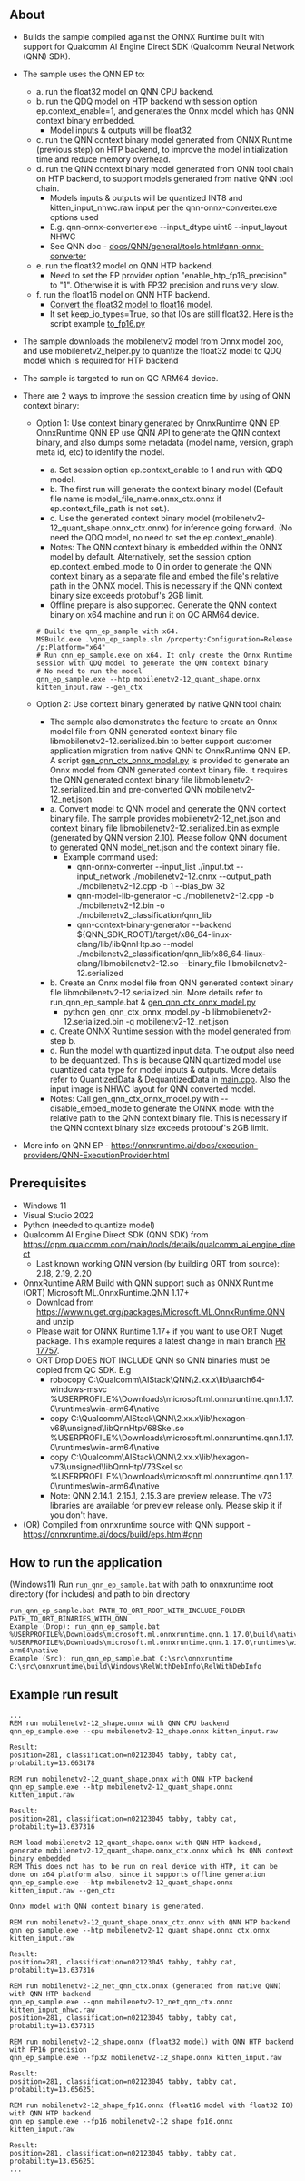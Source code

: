 ## About
- Builds the sample compiled against the ONNX Runtime built with support for Qualcomm AI Engine Direct SDK (Qualcomm Neural Network (QNN) SDK).
- The sample uses the QNN EP to:
  - a. run the float32 model on QNN CPU backend.
  - b. run the QDQ model on HTP backend with session option ep.context_enable=1, and generates the Onnx model which has QNN context binary embedded.
    - Model inputs & outputs will be float32
  - c. run the QNN context binary model generated from ONNX Runtime (previous step) on HTP backend, to improve the model initialization time and reduce memory overhead.
  - d. run the QNN context binary model generated from QNN tool chain on HTP backend, to support models generated from native QNN tool chain.
    - Models inputs & outputs will be quantized INT8 and kitten_input_nhwc.raw input per the qnn-onnx-converter.exe options used
    - E.g. qnn-onnx-converter.exe --input_dtype uint8 --input_layout NHWC
    - See QNN doc - [docs/QNN/general/tools.html#qnn-onnx-converter](https://docs.qualcomm.com/bundle/publicresource/topics/80-63442-50/tools.html#qnn-onnx-converter)
  - e. run the float32 model on QNN HTP backend.
    - Need to set the EP provider option "enable_htp_fp16_precision" to "1". Otherwise it is with FP32 precision and runs very slow.
  - f. run the float16 model on QNN HTP backend.
    - [Convert the float32 model to float16 model](https://onnxruntime.ai/docs/performance/model-optimizations/float16.html).
    - It set keep_io_types=True, so that IOs are still float32. Here is the script example [to_fp16.py](https://github.com/microsoft/onnxruntime-inference-examples/blob/main/c_cxx/QNN_EP/mobilenetv2_classification/to_fp16.py)
- The sample downloads the mobilenetv2 model from Onnx model zoo, and use mobilenetv2_helper.py to quantize the float32 model to QDQ model which is required for HTP backend
- The sample is targeted to run on QC ARM64 device.
- There are 2 ways to improve the session creation time by using of QNN context binary:
  - Option 1: Use context binary generated by OnnxRuntime QNN EP. OnnxRuntime QNN EP use QNN API to generate the QNN context binary, and also dumps some metadata (model name, version, graph meta id, etc) to identify the model.
    - a. Set session option ep.context_enable to 1 and run with QDQ model.
    - b. The first run will generate the context binary model (Default file name is model_file_name.onnx_ctx.onnx if ep.context_file_path is not set.).
    - c. Use the generated context binary model (mobilenetv2-12_quant_shape.onnx_ctx.onnx) for inference going forward. (No need the QDQ model, no need to set the ep.context_enable).
    - Notes: The QNN context binary is embedded within the ONNX model by default. Alternatively, set the session option ep.context_embed_mode to 0 in order to generate the QNN context binary as a separate file and embed the file's relative path in the ONNX model. This is necessary if the QNN context binary size exceeds protobuf's 2GB limit.
    - Offline prepare is also supported. Generate the QNN context binary on x64 machine and run it on QC ARM64 device.
    ```
    # Build the qnn_ep_sample with x64.
    MSBuild.exe .\qnn_ep_sample.sln /property:Configuration=Release /p:Platform="x64"
    # Run qnn_ep_sample.exe on x64. It only create the Onnx Runtime session with QDQ model to generate the QNN context binary
    # No need to run the model
    qnn_ep_sample.exe --htp mobilenetv2-12_quant_shape.onnx kitten_input.raw --gen_ctx
    ```
  
  - Option 2: Use context binary generated by native QNN tool chain:
    - The sample also demonstrates the feature to create an Onnx model file from QNN generated context binary file libmobilenetv2-12.serialized.bin to better support customer application migration from native QNN to OnnxRuntime QNN EP. A script [gen_qnn_ctx_onnx_model.py](https://github.com/microsoft/onnxruntime/tree/main/onnxruntime/python/tools/qnn/gen_qnn_ctx_onnx_model.py) is provided to generate an Onnx model from QNN generated context binary file. It requires the QNN generated context binary file libmobilenetv2-12.serialized.bin and pre-converted QNN mobilenetv2-12_net.json.
    - a. Convert model to QNN model and generate the QNN context binary file. The sample provides mobilenetv2-12_net.json and context binary file libmobilenetv2-12.serialized.bin as exmple (generated by QNN version 2.10). Please follow QNN document to generated QNN model_net.json and the context binary file.
      - Example command used:
        - qnn-onnx-converter --input_list ./input.txt --input_network ./mobilenetv2-12.onnx --output_path ./mobilenetv2-12.cpp -b 1 --bias_bw 32
        - qnn-model-lib-generator -c ./mobilenetv2-12.cpp -b ./mobilenetv2-12.bin -o ./mobilenetv2_classification/qnn_lib
        - qnn-context-binary-generator --backend ${QNN_SDK_ROOT}/target/x86_64-linux-clang/lib/libQnnHtp.so --model ./mobilenetv2_classification/qnn_lib/x86_64-linux-clang/libmobilenetv2-12.so --binary_file libmobilenetv2-12.serialized
    - b. Create an Onnx model file from QNN generated context binary file libmobilenetv2-12.serialized.bin. More details refer to run_qnn_ep_sample.bat & [gen_qnn_ctx_onnx_model.py](https://github.com/microsoft/onnxruntime/tree/main/onnxruntime/python/tools/qnn/gen_qnn_ctx_onnx_model.py)
      - python gen_qnn_ctx_onnx_model.py -b libmobilenetv2-12.serialized.bin -q mobilenetv2-12_net.json
    - c. Create ONNX Runtime session with the model generated from step b.
    - d. Run the model with quantized input data. The output also need to be dequantized. This is because QNN quantized model use quantized data type for model inputs & outputs. More details refer to QuantizedData & DequantizedData in [main.cpp](https://github.com/microsoft/onnxruntime-inference-examples/blob/main/c_cxx/QNN_EP/mobilenetv2_classification/main.cpp). Also the input image is NHWC layout for QNN converted model.
    - Notes: Call gen_qnn_ctx_onnx_model.py with --disable_embed_mode to generate the ONNX model with the relative path to the QNN context binary file. This is necessary if the QNN context binary size exceeds protobuf's 2GB limit.

- More info on QNN EP - https://onnxruntime.ai/docs/execution-providers/QNN-ExecutionProvider.html

## Prerequisites
- Windows 11
- Visual Studio 2022
- Python (needed to quantize model)
- Qualcomm AI Engine Direct SDK (QNN SDK) from https://qpm.qualcomm.com/main/tools/details/qualcomm_ai_engine_direct
    - Last known working QNN version (by building ORT from source): 2.18, 2.19, 2.20
- OnnxRuntime ARM Build with QNN support such as ONNX Runtime (ORT) Microsoft.ML.OnnxRuntime.QNN 1.17+
  - Download from https://www.nuget.org/packages/Microsoft.ML.OnnxRuntime.QNN and unzip
  - Please wait for ONNX Runtime 1.17+ if you want to use ORT Nuget package. This example requires a latest change in main branch [PR 17757](https://github.com/microsoft/onnxruntime/pull/17757).
  - ORT Drop DOES NOT INCLUDE QNN so QNN binaries must be copied from QC SDK. E.g
    - robocopy C:\Qualcomm\AIStack\QNN\2.xx.x\lib\aarch64-windows-msvc %USERPROFILE%\Downloads\microsoft.ml.onnxruntime.qnn.1.17.0\runtimes\win-arm64\native
    - copy C:\Qualcomm\AIStack\QNN\2.xx.x\lib\hexagon-v68\unsigned\libQnnHtpV68Skel.so %USERPROFILE%\Downloads\microsoft.ml.onnxruntime.qnn.1.17.0\runtimes\win-arm64\native
    - copy C:\Qualcomm\AIStack\QNN\2.xx.x\lib\hexagon-v73\unsigned\libQnnHtpV73Skel.so %USERPROFILE%\Downloads\microsoft.ml.onnxruntime.qnn.1.17.0\runtimes\win-arm64\native
    - Note: QNN 2.14.1, 2.15.1, 2.15.3 are preview release. The v73 libraries are available for preview release only. Please skip it if you don't have.
- (OR) Compiled from onnxruntime source with QNN support - https://onnxruntime.ai/docs/build/eps.html#qnn

## How to run the application
(Windows11) Run ```run_qnn_ep_sample.bat``` with path to onnxruntime root directory (for includes) and path to bin directory
```
run_qnn_ep_sample.bat PATH_TO_ORT_ROOT_WITH_INCLUDE_FOLDER PATH_TO_ORT_BINARIES_WITH_QNN
Example (Drop): run_qnn_ep_sample.bat %USERPROFILE%\Downloads\microsoft.ml.onnxruntime.qnn.1.17.0\build\native %USERPROFILE%\Downloads\microsoft.ml.onnxruntime.qnn.1.17.0\runtimes\win-arm64\native
Example (Src): run_qnn_ep_sample.bat C:\src\onnxruntime C:\src\onnxruntime\build\Windows\RelWithDebInfo\RelWithDebInfo
```

## Example run result
```
...
REM run mobilenetv2-12_shape.onnx with QNN CPU backend
qnn_ep_sample.exe --cpu mobilenetv2-12_shape.onnx kitten_input.raw

Result:
position=281, classification=n02123045 tabby, tabby cat, probability=13.663178

REM run mobilenetv2-12_quant_shape.onnx with QNN HTP backend
qnn_ep_sample.exe --htp mobilenetv2-12_quant_shape.onnx kitten_input.raw

Result:
position=281, classification=n02123045 tabby, tabby cat, probability=13.637316

REM load mobilenetv2-12_quant_shape.onnx with QNN HTP backend, generate mobilenetv2-12_quant_shape.onnx_ctx.onnx which hs QNN context binary embedded
REM This does not has to be run on real device with HTP, it can be done on x64 platform also, since it supports offline generation
qnn_ep_sample.exe --htp mobilenetv2-12_quant_shape.onnx kitten_input.raw --gen_ctx

Onnx model with QNN context binary is generated.

REM run mobilenetv2-12_quant_shape.onnx_ctx.onnx with QNN HTP backend
qnn_ep_sample.exe --htp mobilenetv2-12_quant_shape.onnx_ctx.onnx kitten_input.raw

Result:
position=281, classification=n02123045 tabby, tabby cat, probability=13.637316

REM run mobilenetv2-12_net_qnn_ctx.onnx (generated from native QNN) with QNN HTP backend
qnn_ep_sample.exe --qnn mobilenetv2-12_net_qnn_ctx.onnx kitten_input_nhwc.raw
position=281, classification=n02123045 tabby, tabby cat, probability=13.637315

REM run mobilenetv2-12_shape.onnx (float32 model) with QNN HTP backend with FP16 precision
qnn_ep_sample.exe --fp32 mobilenetv2-12_shape.onnx kitten_input.raw

Result:
position=281, classification=n02123045 tabby, tabby cat, probability=13.656251

REM run mobilenetv2-12_shape_fp16.onnx (float16 model with float32 IO) with QNN HTP backend 
qnn_ep_sample.exe --fp16 mobilenetv2-12_shape_fp16.onnx kitten_input.raw

Result:
position=281, classification=n02123045 tabby, tabby cat, probability=13.656251
...
```